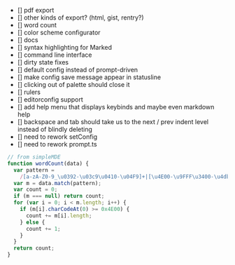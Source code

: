 - [] pdf export
- [] other kinds of export? (html, gist, rentry?)
- [] word count
- [] color scheme configurator
- [] docs
- [] syntax highlighting for Marked
- [] command line interface
- [] dirty state fixes
- [] default config instead of prompt-driven
- [] make config save message appear in statusline
- [] clicking out of palette should close it
- [] rulers
- [] editorconfig support
- [] add help menu that displays keybinds and maybe even markdown help
- [] backspace and tab should take us to the next / prev indent level instead of
  blindly deleting
- [] need to rework setConfig
- [] need to rework prompt.ts

```js
// from simpleMDE
function wordCount(data) {
  var pattern =
    /[a-zA-Z0-9_\u0392-\u03c9\u0410-\u04F9]+|[\u4E00-\u9FFF\u3400-\u4dbf\uf900-\ufaff\u3040-\u309f\uac00-\ud7af]+/g;
  var m = data.match(pattern);
  var count = 0;
  if (m === null) return count;
  for (var i = 0; i < m.length; i++) {
    if (m[i].charCodeAt(0) >= 0x4E00) {
      count += m[i].length;
    } else {
      count += 1;
    }
  }
  return count;
}
```
